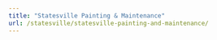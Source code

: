 ```yaml
---
title: "Statesville Painting & Maintenance"
url: /statesville/statesville-painting-and-maintenance/
---
```

